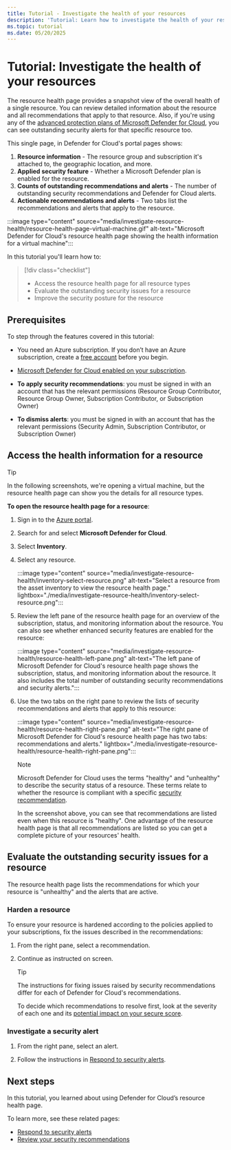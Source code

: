 ```yaml
---
title: Tutorial - Investigate the health of your resources
description: 'Tutorial: Learn how to investigate the health of your resources using Microsoft Defender for Cloud.'
ms.topic: tutorial
ms.date: 05/20/2025
---
```


# Tutorial: Investigate the health of your resources

The resource health page provides a snapshot view of the overall health of a single resource. You can review detailed information about the resource and all recommendations that apply to that resource. Also, if you're using any of the [advanced protection plans of Microsoft Defender for Cloud](defender-for-cloud-introduction.md), you can see outstanding security alerts for that specific resource too.

This single page, in Defender for Cloud's portal pages shows:

1. **Resource information** - The resource group and subscription it's attached to, the geographic location, and more.
1. **Applied security feature** - Whether a Microsoft Defender plan is enabled for the resource.
1. **Counts of outstanding recommendations and alerts** - The number of outstanding security recommendations and Defender for Cloud alerts.
1. **Actionable recommendations and alerts** - Two tabs list the recommendations and alerts that apply to the resource.

:::image type="content" source="media/investigate-resource-health/resource-health-page-virtual-machine.gif" alt-text="Microsoft Defender for Cloud's resource health page showing the health information for a virtual machine":::

In this tutorial you'll learn how to:

> [!div class="checklist"]
>
> - Access the resource health page for all resource types
> - Evaluate the outstanding security issues for a resource
> - Improve the security posture for the resource

## Prerequisites

To step through the features covered in this tutorial:

- You need an Azure subscription. If you don’t have an Azure subscription, create a [free account](https://azure.microsoft.com/free/) before you begin.

- [Microsoft Defender for Cloud enabled on your subscription](connect-azure-subscription.md).

- **To apply security recommendations**: you must be signed in with an account that has the relevant permissions (Resource Group Contributor, Resource Group Owner, Subscription Contributor, or Subscription Owner)

- **To dismiss alerts**: you must be signed in with an account that has the relevant permissions (Security Admin, Subscription Contributor, or Subscription Owner)

## Access the health information for a resource

> [!TIP]
> In the following screenshots, we're opening a virtual machine, but the resource health page can show you the details for all resource types.

**To open the resource health page for a resource**:

1. Sign in to the [Azure portal](https://portal.azure.com).

1. Search for and select **Microsoft Defender for Cloud**.

1. Select **Inventory**.

1. Select any resource.

    :::image type="content" source="media/investigate-resource-health/inventory-select-resource.png" alt-text="Select a resource from the asset inventory to view the resource health page." lightbox="./media/investigate-resource-health/inventory-select-resource.png":::

1. Review the left pane of the resource health page for an overview of the subscription, status, and monitoring information about the resource. You can also see whether enhanced security features are enabled for the resource:

    :::image type="content" source="media/investigate-resource-health/resource-health-left-pane.png" alt-text="The left pane of Microsoft Defender for Cloud's resource health page shows the subscription, status, and monitoring information about the resource. It also includes the total number of outstanding security recommendations and security alerts.":::

1. Use the two tabs on the right pane to review the lists of security recommendations and alerts that apply to this resource:

    :::image type="content" source="media/investigate-resource-health/resource-health-right-pane.png" alt-text="The right pane of Microsoft Defender for Cloud's resource health page has two tabs: recommendations and alerts." lightbox="./media/investigate-resource-health/resource-health-right-pane.png":::

    > [!NOTE]
    > Microsoft Defender for Cloud uses the terms "healthy" and "unhealthy" to describe the security status of a resource. These terms relate to whether the resource is compliant with a specific [security recommendation](security-policy-concept.md).
    >
    > In the screenshot above, you can see that recommendations are listed even when this resource is "healthy". One advantage of the resource health page is that all recommendations are listed so you can get a complete picture of your resources' health.

## Evaluate the outstanding security issues for a resource

The resource health page lists the recommendations for which your resource is "unhealthy" and the alerts that are active.

### Harden a resource

To ensure your resource is hardened according to the policies applied to your subscriptions, fix the issues described in the recommendations:

1. From the right pane, select a recommendation.

1. Continue as instructed on screen.

    > [!TIP]
    > The instructions for fixing issues raised by security recommendations differ for each of Defender for Cloud's recommendations.
    >
    > To decide which recommendations to resolve first, look at the severity of each one and its [potential impact on your secure score](secure-score-security-controls.md).

### Investigate a security alert

1. From the right pane, select an alert.

1. Follow the instructions in [Respond to security alerts](managing-and-responding-alerts.yml).

## Next steps

In this tutorial, you learned about using Defender for Cloud’s resource health page.

To learn more, see these related pages:

- [Respond to security alerts](managing-and-responding-alerts.yml#respond-to-a-security-alert)
- [Review your security recommendations](review-security-recommendations.md)
